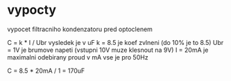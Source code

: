 vypocty
======
vypocet filtracniho kondenzatoru pred optoclenem

C = k * I / Ubr
vysledek je v uF
k = 8.5 je koef zvlneni (do 10% je to 8.5)
Ubr = 1V je brumove napeti (vstupni 10V muze klesnout na 9V)
I = 20mA je maximalni odebirany proud v mA 
vse je pro 50Hz

C = 8.5 * 20mA / 1 = 170uF


